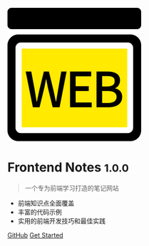 <!-- _coverpage.md -->

![logo](_media/icon.svg)

# Frontend Notes <small>1.0.0</small>

> 一个专为前端学习打造的笔记网站

- 前端知识点全面覆盖
- 丰富的代码示例
- 实用的前端开发技巧和最佳实践

[GitHub](https://github.com)
[Get Started](#frontend-notes)
